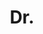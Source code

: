 ---
name: Michael Sapienza
title: Dr.
email: michael.sapienza@eng.ox.ac.uk
website: https://sites.google.com/site/mikesapi/
note: Departed to Samsung Research America, Examined by Prof. Andrew Zisserman
category: Graduated PhD Students
photo: 
year: 2016
---